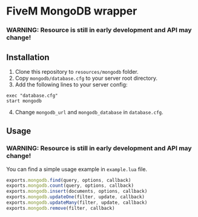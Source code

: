 # FiveM MongoDB wrapper
### WARNING: Resource is still in early development and API may change!

## Installation

1. Clone this repository to `resources/mongodb` folder.
2. Copy `mongodb/database.cfg` to your server root directory.
3. Add the following lines to your server config:
```
exec "database.cfg"
start mongodb
```
4. Change `mongodb_url` and `mongodb_database` in `database.cfg`.

## Usage
### WARNING: Resource is still in early development and API may change!

You can find a simple usage example in `example.lua` file.
```js
exports.mongodb.find(query, options, callback)
exports.mongodb.count(query, options, callback)
exports.mongodb.insert(documents, options, callback)
exports.mongodb.updateOne(filter, update, callback)
exports.mongodb.updateMany(filter, update, callback)
exports.mongodb.remove(filter, callback)
```
